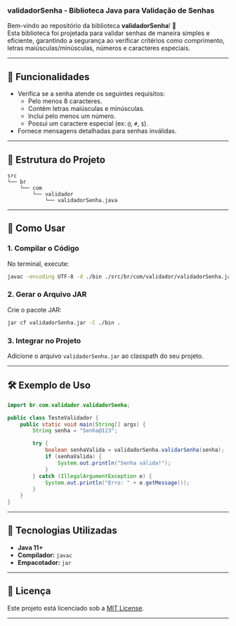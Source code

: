 ### **validadorSenha - Biblioteca Java para Validação de Senhas**  

Bem-vindo ao repositório da biblioteca **validadorSenha**! 🚀  
Esta biblioteca foi projetada para validar senhas de maneira simples e eficiente, garantindo a segurança ao verificar critérios como comprimento, letras maiúsculas/minúsculas, números e caracteres especiais.  

---

## **📜 Funcionalidades**
- Verifica se a senha atende os seguintes requisitos:  
  - Pelo menos 8 caracteres.  
  - Contém letras maiúsculas e minúsculas.  
  - Inclui pelo menos um número.  
  - Possui um caractere especial (ex: `@`, `#`, `$`).  
- Fornece mensagens detalhadas para senhas inválidas.  

---

## **📂 Estrutura do Projeto**
```plaintext
src
└── br
    └── com
        └── validador
            └── validadorSenha.java
```

---

## **🚀 Como Usar**
### 1. **Compilar o Código**
No terminal, execute:  
```bash
javac -encoding UTF-8 -d ./bin ./src/br/com/validador/validadorSenha.java
```  

### 2. **Gerar o Arquivo JAR**
Crie o pacote JAR:  
```bash
jar cf validadorSenha.jar -C ./bin .
```  

### 3. **Integrar no Projeto**
Adicione o arquivo `validadorSenha.jar` ao classpath do seu projeto.  

---

## **🛠️ Exemplo de Uso**
```java
import br.com.validador.validadorSenha;

public class TesteValidador {
    public static void main(String[] args) {
        String senha = "Senha@123";

        try {
            boolean senhaValida = validadorSenha.validarSenha(senha);
            if (senhaValida) {
                System.out.println("Senha válida!");
            }
        } catch (IllegalArgumentException e) {
            System.out.println("Erro: " + e.getMessage());
        }
    }
}
```

---

## **🧰 Tecnologias Utilizadas**
- **Java 11+**
- **Compilador:** `javac`
- **Empacotador:** `jar`  

---

## **📜 Licença**
Este projeto está licenciado sob a [MIT License](LICENSE).  

---
